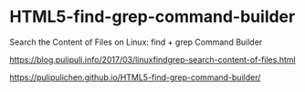 # HTML5-find-grep-command-builder
Search the Content of Files on Linux: find + grep Command Builder

https://blog.pulipuli.info/2017/03/linuxfindgrep-search-content-of-files.html

https://pulipulichen.github.io/HTML5-find-grep-command-builder/